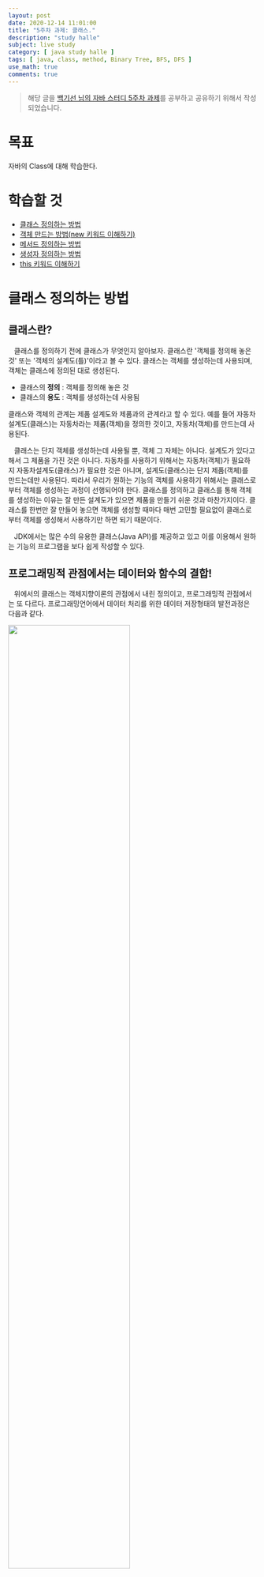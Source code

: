 ```yaml
---
layout: post
date: 2020-12-14 11:01:00
title: "5주차 과제: 클래스."
description: "study halle"
subject: live study
category: [ java study halle ]
tags: [ java, class, method, Binary Tree, BFS, DFS ]
use_math: true
comments: true
---
```


> 해당 글을 [백기선 님의 자바 스터디 5주차 과제](https://github.com/whiteship/live-study/issues/5)를 공부하고 공유하기 위해서 작성되었습니다.

# 목표

자바의 Class에 대해 학습한다.

# 학습할 것

+ [클래스 정의하는 방법](#클래스-정의하는-방법)
+ [객체 만드는 방법(new 키워드 이해하기)](#객체-만드는-방법-new-키워드-이해하기)
+ [메서드 정의하는 방법](#메서드-정의하는-방법)
+ [생성자 정의하는 방법](#생성자-정의하는-방법)
+ [this 키워드 이해하기](#this-키워드-이해하기)

# 클래스 정의하는 방법

## 클래스란?

&nbsp;&nbsp;&nbsp;클래스를 정의하기 전에 클래스가 무엇인지 알아보자. 클래스란 '객체를 정의해 놓은 것' 또는 '객체의 설계도(틀)'이라고 볼 수 있다. 클래스는 객체를 생성하는데 사용되며, 객체는 클래스에 정의된 대로 생성된다.

+ 클래스의 <b>정의</b> : 객체를 정의해 놓은 것
+ 클래스의 <b>용도</b> : 객체를 생성하는데 사용됨

클래스와 객체의 관계는 제품 설계도와 제품과의 관계라고 할 수 있다. 예를 들어 자동차설계도(클래스)는 자동차라는 제품(객체)을 정의한 것이고, 자동차(객체)를 만드는데 사용된다.

&nbsp;&nbsp;&nbsp;클래스는 단지 객체를 생성하는데 사용될 뿐, 객체 그 자체는 아니다. 설계도가 있다고해서 그 제품을 가진 것은 아니다. 자동차를 사용하기 위해서는 자동차(객체)가 필요하지 자동차설계도(클래스)가 필요한 것은 아니며, 설계도(클래스)는 단지 제품(객체)를 만드는데만 사용된다. 따라서 우리가 원하는 기능의 객체를 사용하기 위해서는 클래스로부터 객체를 생성하는 과정이 선행되어야 한다.
클래스를 정의하고 클래스를 통해 객체를 생성하는 이유는 잘 만든 설계도가 있으면 제품을 만들기 쉬운 것과 마찬가지이다. 클래스를 한번만 잘 만들어 놓으면 객체를 생성할 때마다 매번 고민할 필요없이 클래스로부터 객체를 생성해서 사용하기만 하면 되기 때문이다.

&nbsp;&nbsp;&nbsp;JDK에서는 많은 수의 유용한 클래스(Java API)를 제공하고 있고 이를 이용해서 원하는 기능의 프로그램을 보다 쉽게 작성할 수 있다.

## 프로그래밍적 관점에서는 데이터와 함수의 결합!

&nbsp;&nbsp;&nbsp;위에서의 클래스는 객체지향이론의 관점에서 내린 정의이고, 프로그래밍적 관점에서는 또 다르다.
프로그래밍언어에서 데이터 처리를 위한 데이터 저장형태의 발전과정은 다음과 같다.

<img src="/assets/img/study/dataevo.png" width="70%" align="center"><br/>

1. <b>변수</b> : 하나의 데이터를 저장할 수 있는 공간
2. <b>배열</b> : 같은 종류의 여러 데이터를 하나의 집합으로 저장할 수 있는 공간
3. <b>구조체</b> : 서로 관련된 여러 데이터를 <b>종류에 관계없이</b> 하나의 집합으로 저장할 수 있는 공간
4. <b>클래스</b> : 데이터와 함수의 결합(구조체 + 함수)

하나의 데이터를 저장하기 위해 <b>변수</b>, 같은 종류의 데이터를 보다 효율적으로 다루기 위해서 <b>배열</b>이라는 개념이 도입되었고, <b>구조체(structure)</b>가 등장하여 자료형의 종류에 상관없이 서로 관계가 깊은 변수들을 하나로 묶어서 다룰 수 있도록 했다.

&nbsp;&nbsp;&nbsp;서로 관련된 변수들을 정의하고 이들에 대한 작업을 수행하는 함수들을 함께 정의한 것이 클래스이다. C언어에서는 문자열을 문자의 배열로 다루지만, Java에서는 String이라는 클래스로 문자열을 다룬다. 문자열을 클래스로 정의한 이유는 문자열과 문자열을 다루는데 필요한 함수들을 함께 묶기 위해서이다.

```java
    public final class String implements java.io.Serializable, Comparable {
        private char[] value;   // 문자열을 저장하기 위한 공간

        public String replace(char oldChar, char newChar) {
            ...
            char[] val = value; // 같은 클래스 내의 변수를 사용해서 작업을 한다.
            ...
            ...
        }
    }
```

위 코드는 String클래스의 실제 소스의 일부이다. 클래스 내부에 `value`라는 문자형 배열이 선언되어 있고, 문자열을 다루는 데 필요한 함수들을 함께 정의해 놓았다. 문자열의 일부를 뽑아내는 함수나 문자열의 길이를 알아내는 함수들은 항상 문자열을 작업대상으로 필요로 하기 때문에 문자열과 깊은 관계에 있으므로 함께 정의되어 있다.

## 사용자정의 타입(user-defined type)

&nbsp;&nbsp;&nbsp;프로그래밍언어에서 제공하는 자료형(primitive type)외에 프로그래머가 서로 관련된 변수들을 묶어서 하나의 타입으로 새로 추가하는 것을 사용자정의 타입(user-defined type)이라고 한다.

&nbsp;&nbsp;&nbsp;자바와 같은 객체지향언어에서는 클래스가 곧 사용자 정의 타입이다. 기본형의 개수는 8개로 정해져 있지만 참조형의 개수는 정해져 있지 않은 이유가 바로 프로그래머가 새로운 타입을 추가할 수 있기 때문이다.

&nbsp;&nbsp;&nbsp;시간을 표현하기 위해서 다음과 같이 3개의 변수를 선언해보자.

```java
    int hour;     // 시
    int minute;   // 분
    float second; // 초
```

만일 3개의 시간을 다뤄야한다면 변수의 개수가 3개로 늘어나는데, 다뤄야하는 시간의 개수가 늘어 날때마다 시, 분, 초를 위한 변수를 추가해줘야된다. 이 경우 다뤄야하는 데이터의 개수가 많으면 곤란하다.

```java
    int hour1, hour2, hour3, ...;
    int minute1, minute2, minute3, ...;
    float second1, second2, second3, ...;
```

이런 경우 배열을 활용해 볼 수 있다.

```java
    int[] hour = new int[n]; // n은 데이터의 개수
    int[] minute = new int[n];
    float[] second = new float[n];
```

배열로 처리하면 다뤄야하는 시간 데이터의 개수가 늘어나더라도 배열의 크기만 변경해주면 되므로, 변수를 매번 새로 선언해줘야하는 불편함과 복잡함이 사라진다. 그러나 하나의 시간을 구성하는 시, 분, 초가 서로 분리되어 있기 때문에 프로그램 수행과정에서 뒤섞여서 올바르지 않은 데이터가 될 가능성이 있다. 이런 경우에 시, 분, 초를 하나로 묶는 사용자정의 타입, 즉 클래스를 정의하여 사용해야한다.

```java
    class Time {
        int hour;
        int minute;
        float second;
    }
```

이제 시, 분, 초가 하나의 단위로 묶여서 다루어지기 때문에 다른 시간 데이터와 섞이는 일은 없겠지만, 시간 데이터에는 다음과 같은 추가 제약조건이 있다.

+ 시, 분, 초는 모두 0보다 크거나 같아야 한다.
+ 시의 범위는 0 ~ 23, 분과 초의 범위는 0 ~ 59이다.

이러한 조건들이 모두 코드에 반영될 때, 보다 정확한 데이터를 유지할 수 있다.

&nbsp;&nbsp;&nbsp;객체지향언어에서는 제어자와 메서드를 이용해서 이러한 조건들을 코드에 쉽게 반영할 수 있다.

```java
    public class Time {
        private int hour;
        private int minute;
        private float second;

        public int getHour() { return hour; }
        public int getMinute() { return minute; }
        public float seconde() { return second; }

        public void setHour(int h) {
            if(h < 0 || h > 23) return;
            hour = h;
        }

        public void setMinute(int m) {
            if(m < 0 || m > 59) return;
            minute = m;
        }

        public void setSecond(float s) {
            if(s < 0.0f || s > 59.99f) return;
            second = s;
        }
    }
```

## 그래서 클래스를 만드는 방법이 뭔데?

&nbsp;&nbsp;&nbsp;다시 객체지향이론의 관점으로 돌아와서 클래스란 객체를 정의한 것이므로 클래스에는 객체의 모든 속성과 기능이 정의되어 있다. 클래스로부터 객체를 생성하면, 클래스에 정의된 속성과 기능을 가진 객체가 만들어지는 것이다.

&nbsp;&nbsp;&nbsp;속성과 기능은 같은 뜻을 가진 여러가지 단어가 있는데, 그 중에서 속성은 <b>멤버변수</b>, 기능은 <b>메서드</b>라는 용어로 자주 사용된다.  

&nbsp;&nbsp;&nbsp;예를 들어 Tv클래스를 만든다고 할 때, TV의 속성은 전원상태, 크기, 길이, 높이, 색상, 볼륨, 채널 같은 것들이 있고, 기능으로는 켜기, 끄기, 볼륨 조절, 채널 변경 등이 있다. 이러한 내용을 토대로 코드를 작성하면 다음과 같다.

```java
    class Tv {
        String color;   // 색상
        boolean power;  // 전원상태
        int channel;    // 채널

        void power() {
            power = !power;
        }

        void channelUp() {
            channel++;
        }

        void channelDown() {
            channel--;
        }
    }
```

`color`, `power`, `channel`이라는 멤버변수가 선언되었고, `power()`, `channelUp`, `channelDown()`이라는 메서드가 선언되었다.

&nbsp;&nbsp;&nbsp;클래스는 위와 같은 방식으로 만들 수 있으며, 멤버변수와 메서드 외에 생성자라는 요소가 있다.

## public, private, static 같은 것들은 무엇인가?

&nbsp;&nbsp;&nbsp;다른 사람들이 만든 코드를 읽다보면 메서드나 클래스 앞에 붙은 `public`, `static`과 같은 것들을 볼 수 있다. 이러한 것들을 <b>제어자(modifier)</b>라고 한다.

&nbsp;&nbsp;&nbsp;제어자는 클래스, 변수 또는 메서드의 선언부에 함께 사용되어 부가적인 의미를 부여한다. 제어자의 종류는 크게 접근 제어자와 그 외의 제어자로 나눌 수 있다.

+ <b>접근 제어자</b> : public, protected, default, private
+ <b>그 외</b> : static, final, abstract, native, transient, synchronized, volatile, strictfp

제어자는 하나의 대상에 대해서 여러 제어자를 조합하여 사용하는 것이 가능하지만, 접근 제어자는 한 번에 네 가지 중 하나만 선택해서 사용할 수 있다. 즉, 하나의 대상에 `public`과 `private`을 동시에 사용할 수 없다.

### static - 클래스의, 공통적인

&nbsp;&nbsp;&nbsp;static은 '클래스의' 또는 '공통적인'이라는 의미를 가진다. 인스턴스변수는 하나의 클래스로부터 생성되었더라도 각기 다른 값을 유지하지만, 클래스변수(static멤버변수)는 인스턴스에 관계없이 같은 값을 갖는다. 그 이유는 하나의 변수를 모든 인스턴스가 공유하기 때문이다.

&nbsp;&nbsp;&nbsp;static이 붙은 멤버변수와 메서드, 그리고 초기화 블럭은 인스턴스가 아닌 클래스에 관계된 것이기 때문에 인스턴스를 생성하지 않고도 사용할 수 있다.  

&nbsp;&nbsp;&nbsp;인스턴스 메서드와 static메서드의 근본적인 차이는 메서드 내에 인스턴스 멤버를 사용하는가의 여부에 있다.

<table align="center">
  <tr style="text-align:center; background-color:#3a3c42; color:white">
    <td> 제어자 </td>
    <td> 대 상 </td>
    <td> 의 미 </td>
  </tr>
  <tr>
    <td rowspan="2" style="text-align:center;"> static </td>
    <td style="text-align:center;"> 멤버변수 </td>
    <td> - <b>모든 인스턴스에 공통적으로 사용</b>되는 클래스변수가 된다.<br/> - 클래스변수는 인스턴스를 생성하지 않고도 사용 가능하다.<br/> - 클래스가 메모리에 로드될 때 생성된다. </td>
  </tr>
  <tr>
    <td style="text-align:center;"> 메서드 </td>
    <td> - 인스턴스를 생성하지 않고도 호출이 가능한 static 메서드가 된다.<br/> - static메서드 내에서는 인스턴스멤버들을 직접 사용할 수 없다. </td>
  </tr>
</table>

<br/>
인스턴스 멤버를 사용하지 않는 메서드는 static을 붙여서 static메서드로 선언하면 인스턴스를 생성하지 않고도 호출이 가능해 편리하고 속도도 빠르니 고려해보자.

```java
    class StaticTest {
        static int width = 200;           // static 변수
        static int height = 120;          // static 변수

        static {                          // 클래스 초기화 블럭
            // static변수의 복잡한 초기화 수행
        }

        static int max(int a, int b) {    // static 메서드
            return a > b ? a : b;
        }
    }
```

static 초기화 블럭은 클래스가 메모리에 로드될 때 단 한번만 수행되며, 주로 static변수를 초기화하는데 사용된다.

### final - 마지막의, 변경될 수 없는

&nbsp;&nbsp;&nbsp;final은 '마지막의' 또는 '변경될 수 없는'의 의미를 가지고 있으며 거의 모든 대상에 사용될 수 있다.

&nbsp;&nbsp;&nbsp;변수에 사용되면 값을 변경할 수 없는 상수가 되며, 메서드에 사용되면 오버라이딩을 할 수 없게 되고 클래스에 사용되면 자신을 확장하는 자손클래스를 정의하지 못하게 된다.

<table align="center">
  <tr style="text-align:center; background-color:#3a3c42; color:white">
    <td> 제어자 </td>
    <td> 대 상 </td>
    <td> 의 미 </td>
  </tr>
  <tr>
    <td rowspan="4" style="text-align:center;"> final </td>
    <td style="text-align:center;"> 클래스 </td>
    <td> 변경될 수 없는 클래스, 확장될 수 없는 클래스가 된다.<br/> 따라서 final로 지정된 클래스는 다른 클래스의 조상이 될 수 없다. </td>
  </tr>
  <tr>
    <td style="text-align:center;"> 메서드 </td>
    <td> 변경될 수 없는 메서드, final로 지정된 메서드는 오버라이딩을 통해 재정의 될 수 없다. </td>
  </tr>
  <tr>
    <td style="text-align:center;"> 멤버변수 </td>
    <td rowspan="2"> 변수 앞에 final이 붙으면, 값을 변경할 수 없는 상수가 된다. </td>
  </tr>
  <tr>
    <td style="text-align:center;"> 지역변수 </td>
  </tr>
</table>

```java
    final class FinalTest {             // 조상이 될 수 없는 클래스
        final int MAX_SIZE = 10;        // 값을 변경할 수 없는 멤버변수(상수)

        final void getMaxSize() {       // 오버라이딩할 수 없는 메서드(변경불가)
            final int LV = MAX_SIZE;    // 값을 변경할 수 없는 지역변수(상수)
            return MAX_SIZE;
        }
    }
```

### 생성자를 이용한 final멤버변수의 초기화

&nbsp;&nbsp;&nbsp;final이 붙은 변수는 상수이므로 일반적으로 선언과 동시에 초기화를 동시에 하지만, 인스턴스변수의 경우 생성자에서 초기화 되도록 할 수 있다.

&nbsp;&nbsp;&nbsp;클래스 내에 매개변수를 갖는 생성자를 선언하여, 인스턴스를 생성할 때 final이 붙은 멤버변수를 초기화하는데 필요한 값을 생성자의 매개변수로부터 제공받는 것이다. 이 기능을 활용하면 각 인스턴스마다 final이 붙은 멤버변수가 다른 값을 갖도록 하는 것이 가능하다.

```java
    class Card {
        final int NUMBER;                // 상수지만 선언과 함께 초기화 하지 않고
        final String KIND;               // 생성자에서 단 한번만 초기화할 수 있다.
        static int width = 100;
        static int height = 250;

        // 매개 변수로 넘겨받은 값으로 KIND와 NUMBER를 초기화한다.
        Card(String kind, int num) {
            KIND = kind;
            NUMBER = num;
        }

        Card() {
            this("HEART", 1);
        }

        public String toString() {
            return KIND + " " + NUMBER;
        }
    }

    class FinalCardTest {
        public static void main(String[] args) {
            Card c = new Card("HEART", 10);
    //      c.NUMBER = 5; Error. cannot assign a value to final variable NUMBER
            System.out.println(c.KIND);
            System.out.println(c.NUMBER);
            System.out.println(c);  // System.out.println(c.toString());
        }
    }
```

### abstract - 추상의, 미완성의

&nbsp;&nbsp;&nbsp;'미완성'의 의미를 가지고 있는 abstract은 메서드의 선언부만 작성하고 실제 수행내용은 구현하지 않은 추상 메서드를 선언하는데 사용된다. 그리고 클래스에 사용되어 클래스 내에 추상메서드가 존재한다는 것을 쉽게 알 수 있게 한다.

<table align="center">
  <tr style="text-align:center; background-color:#3a3c42; color:white">
    <td> 제어자 </td>
    <td> 대 상 </td>
    <td> 의 미 </td>
  </tr>
  <tr>
    <td rowspan="2" style="text-align:center;"> abstract </td>
    <td style="text-align:center;"> 클래스 </td>
    <td> 클래스 내에 추상 메서드가 선언되어 있음을 의미한다. </td>
  </tr>
  <tr>
    <td style="text-align:center;"> 메서드 </td>
    <td> 선언부만 작성하고 구현부는 작성하지 않은 추상 메서드임을 알린다. </td>
  </tr>
</table>

<br/>
추상 클래스는 아직 완성되지 않은 메서드는 존재하는 '미완성 설계도'이므로 인스턴스를 생성할 수 없다.

```java
    abstract class AbstractTest {             // 추상 클래스(추상 메서드를 포함한 클래스)
        abstract void move();                 // 추상 메서드(구현부가 없는 메서드)
    }
```

## 접근 제어자

&nbsp;&nbsp;&nbsp;접근 제어자는 멤버 또는 클래스에 사용되어, 해당하는 멤버 또는 클래스를 외부에서 접근하지 못하도록 <b>제한</b>하는 역할을 한다. 접근 제어자가 default임을 알리기 위해 실제로 default를 붙이지는 않는다. 클래스나 멤버변수, 메서드, 생성자에 접근 제어자가 지정되어 있지 않다면, 접근 제어자가 default임을 뜻한다.

+ <b>접근 제어자가 사용될 수 있는 곳 - 클래스, 멤버변수, 메서드, 생성자</b>
  + <b>private</b> : 같은 <b>클래스</b> 내에서만 접근이 가능하다.
  + <b>default</b> : 같은 <b>패키지</b> 내에서만 접근이 가능하다.
  + <b>protected</b> : 같은 패키지 내에서, 그리고 <b>다른 패키지의 자손 클래스</b>에서 접근이 가능하다.
  + <b>public</b> : 접근 제한이 없다.

public은 접근 제한이 전혀 없고, private은 같은 클래스 내에서만 사용하도록 제한하는 가장 높은 제한이다. 그리고 default는 같은 패키지 내의 클래스에서만 접근이 가능하도록 하는 것이다.

&nbsp;&nbsp;&nbsp;protected는 패키지에 관계없이 상속관계에 있는 자손클래스에서 접근할 수 있도록 하는 것이 제한목적이지만, 같은 패키지 내에서도 접근이 가능하다.

<table align="center">
  <tr style="text-align:center; background-color:#3a3c42; color:white">
    <td> 대 상 </td>
    <td> 사용가능한 접근 제어자 </td>
  </tr>
  <tr>
    <td style="text-align:center;"> 클래스 </td>
    <td> public, (default) </td>
  </tr>
  <tr>
    <td style="text-align:center;"> 메서드 </td>
    <td rowspan="2"> public, protected, (default), private </td>
  </tr>
  <tr>
    <td style="text-align:center;"> 멤버변수 </td>
  </tr>
  <tr>
    <td style="text-align:center;"> 지역변수 </td>
    <td> 없 음 </td>
  </tr>
</table>

## 제어자(modifier)의 조합

<table align="center">
  <tr style="text-align:center; background-color:#3a3c42; color:white">
    <td> 대 상 </td>
    <td> 사용가능한 제어자 </td>
  </tr>
  <tr>
    <td style="text-align:center;"> 클래스 </td>
    <td> public, (default), final, abstract </td>
  </tr>
  <tr>
    <td style="text-align:center;"> 메서드 </td>
    <td> 모든 접근 제어자, final, abstract, static </td>
  </tr>
  <tr>
    <td style="text-align:center;"> 멤버변수 </td>
    <td> 모든 접근 제어자, final, static </td>
  </tr>
  <tr>
    <td style="text-align:center;"> 지역변수 </td>
    <td> final </td>
  </tr>
</table>

<br/>
제어자를 조합할 때 주의해야할 사항은 다음과 같다.

1. <b>메서드에 static과 abstract를 함께 사용할 수 없다.</b>  
static메서드는 몸통이 있는 메서드에만 사용할 수 있기 때문이다.
2. <b>클래스에 abstract와 final을 동시에 사용할 수 없다.</b>  
클래스에 사용되는 final은 클래스를 확장할 수 없다는 의미이고 abstract는 상속을 통해서 완성되어야 한다는 의미이므로 서로 모순되기 때문이다.
3. <b>abstract메서드의 접근 제어자가 private일 수 없다.</b>  
abstract메서드는 자손클래스에서 구현해주어야 하는데 접근 제어자가 private이면, 자손클래스에서 접근할 수 없기 때문이다.
4. <b>메서드에 private과 final을 같이 사용할 필요는 없다.</b>  
접근 제어자가 private인 메서드는 오버라이딩될 수 없기 떄문이다. 둘 중 하나만 사용해도 의미가 충분하다.

# 객체 만드는 방법 (new 키워드 이해하기)

## 객체? 인스턴스?

&nbsp;&nbsp;&nbsp;클래스에서 객체에 대해서 계속 언급했는데 그렇다면 객체는 뭘까? 객체의 사전적 정의는 '실제로 존재하는 것'이다. 우리가 주변에서 볼 수 있는 책상, 자동차, 의자 같은 사물들이 곧 객체인 것이다. 객체지향이론에서는 사물과 같은 유형적인 것 뿐만 아니라, 개념이나 논리와 같은 무형적인 것들도 객체로 간주한다.

&nbsp;&nbsp;&nbsp;프로그래밍에서의 객체는 <b>클래스에 정의된 내용대로 메모리에 생성된 것</b>을 뜻한다.

+ 객체의 <b>정의</b> : 실제로 존재하는 것. 사물 또는 개념
+ 객체의 <b>용도</b> : 객체가 가지고 있는 <b>기능과 속성</b>에 따라 다름

&nbsp;&nbsp;&nbsp;클래스로부터 객체를 만드는 과정을 클래스의 인스턴스화(instantiate)라고 하며, 어떤 클래스로부터 만들어진 객체를 그 클래스의 인스턴스(instance)라고 한다.  
결국 인스턴스는 객체와 같은 의미이지만, 객체는 모든 인스턴스를 대표하는 포괄적인 의미를 가지고 있으며, 인스턴스는 어떤 클래스로부터 만들어진 것인지를 강조하는 보다 구체적인 의미를 가지고 있다.

&nbsp;&nbsp;&nbsp;인스턴스와 객체는 같은 의미이므로 두 용어의 사용을 엄격히 구분할 필요는 없지만, 문맥에 따라 구별하여 사용하는 것이 좋다.

&nbsp;&nbsp;&nbsp;객체는 속성과 기능, 두 종류의 구성요소로 이루어져 있으며, 일반적으로 객체는 다수의 속성과 다수의 기능을 갖는다. 즉, 속성과 기능의 집합이라고 할 수 있다.  
객체가 가지고 있는 속성과 기능을 그 객체의 멤버(구성원, member)라 한다.

## 인스턴스의 생성과 사용

&nbsp;&nbsp;&nbsp;인스턴스(객체)를 생성하고 사용하는 것에 대해 예제를 통해 알아보자. 일반적으로 클래스로부터 인스턴스를 생성하는 방법은 다음과 같다.

```
    클래스명 변수명;           // 클래스의 객체를 참조하기 위한 참조변수 선언
    변수명 = new 클래스명();   // 클래스의 객체를 생성 후, 객체의 주소를 참조변수에 저장
```

new 키워드를 사용하여 객체의 주소를 참조변수에 저장하는데 JVM의 heap 영역에 객체가 생성되고 stack 영역에서는 객체의 주소값만 가지고 있게 된다.

이제 예제를 살펴보자.

```java
    class Target {
        String str;
        int num;

        void up() { ++num; }
        void down() { --num; }
    }

    class App {
        public static void main(String[] args) {
            Target tg = new Target();
            tg.num = 7;
            tg.up();
            System.out.println(tg.num);
        }
    }
```

<img src="/assets/img/study/instanceEx.png" width="70%" align="center"><br/>

`Target`클래스로부터 인스턴스를 생성하고 속성과 메서드를 사용한 예제이다. 각 부분별로 살펴보자.

```java
    Target tg = new Target();
```

&nbsp;&nbsp;&nbsp;Target클래스 타입의 참조변수 tg를 선언했다. 연산자 new에 의해 Target클래스의 인스턴스가 메모리의 빈 공간에 생성되는데, new를 사용하기 전 tg만 선언되었을 때는 인스턴스가 생성되지 않았기 때문에 아무것도 할 수 없다.  
멤버변수는 각 자료형에 해당하는 기본값으로 초기화 된다.

<img>

이후 대입 연산자에 의해서 생성된 객체의 주소값이 참조변수 tg에 저장된다. 이제부터 tg를 통해 Target인스턴스에 접근할 수 있다. 인스턴스를 다루기 위해서는 참조변수가 반드시 필요하다.

<img>

```java
    tg.num = 7;
```

&nbsp;&nbsp;&nbsp;참조변수 tg에 저장된 주소에 있는 인스턴스의 멤버변수 num에 7을 저장한다. 인스턴스의 멤버변수(속성)을 사용하려면 '참조변수.멤버변수'와 같이 하면 된다.

<img>

```java
    tg.up();
```

참조변수 tg가 참조하고 있는 Target인스턴스의 up메서드를 호출한다. up메서드는 멤버변수 num에 저장되어 있는 값을 1 증가시킨다.

<img>

&nbsp;&nbsp;&nbsp;이처럼 인스턴스는 참조변수를 통해서만 다룰 수 있으며, 참조변수의 타입은 인스턴스의 타입과 일치해야한다. 인스턴스를 여러 개 생성했을 경우, 같은 클래스로부터 생성되었을지라도 각 인스턴스의 속성(멤버변수)은 서로 다른 값을 유지할 수 있으며, 메서드의 내용은 모든 인스턴스에 대해 동일하다.

# 메서드 정의하는 방법

## 메서드란?

&nbsp;&nbsp;&nbsp;메서드(method)는 특정 작업을 수행하는 일련의 문장들을 하나로 묶은 것이다. 수학의 함수와 유사하며 어떤 값을 입력하면 이 값으로 작업을 수행해서 결과를 반환한다. 물론 수학의 함수와 달리 입력값 또는 출력값이 없을 수도 있고, 심지어 둘 다 없을 수도 있다.

메서드가 작업을 처리하는 과정은 몰라도 된다. 그저 작업을 수행하는데 필요한 값만 넣고 원하는 결과를 얻으면 된다. 그래서 메서드를 내부가 보이지 않는 '블랙박스(black box)'라고도 한다.

### 그러면 왜 메서드를 사용하는가?

&nbsp;&nbsp;&nbsp;메서드를 통해서 얻는 이점은 여러가지 있다. 그 중에서 대표적인 이점이 세 가지 정도가 있는데 이 장점들을 염두하고 공부를 해보자.

1. 높은 재사용성(reusability)  
Java API에서 제공하는 메서드들을 사용하면서 경험했듯이 한번 만들어 놓은 메서드는 몇 번이고 호출이 가능하고, 다른 프로그램에서도 사용이 가능하다.

2. 중복된 코드 제거  
프로그램을 작성하다보면, 같은 내용의 문장들이 여러 곳에서 반복해 나타날 때가 있다. 반복되는 문장들을 묶어서 하나의 메서드로 작성해 두면, 메서드를 호출하는 한 문장으로 대체할 수 있다. 그러면 전체 소스코드의 길이도 짧아지고 수정해야할 부분도 줄어들어 오류가 발생할 가능성도 줄어든다.

3. 프로그램의 구조화
처음 프로그램을 작성할 때 main메서드 안에 모든 문장을 넣는 식으로 배우게 된다. 적당히 100줄 정도의 작은 프로그램을 작성할 때는 괜찮지만, 규모가 큰 프로그램을 작성할 떄는 좋지 않다. 큰 규모의 프로그램에서는 문장들을 작업단위로 나눠서 여러 개의 메서드에 담아 프로그램의 구조를 단순화 시키는 것이 중요하다.  
main메서드에서는 프로그램 전체의 흐름이 한 눈에 들어올 정도로 단순하게 구조화하고 세세한 부분은 메서드로 만드는 것이다.  

## 메서드의 선언과 구현

&nbsp;&nbsp;&nbsp;메서드는 크게 <b>선언부(header, 머리)</b>와 <b>구현부(body, 몸통)</b>으로 나눌 수 있다. 메서드를 정의한다는 것은 선언부와 구현부를 작성하는 것을 뜻하며 다음과 같은 형식으로 정의한다.

<img>

### 메서드 선언부(method declaration, method header)

&nbsp;&nbsp;&nbsp;메서드 선언부는 <b>메서드의 이름</b>과 <b>매개변수 선언</b> 그리고 <b>반환타입</b>으로 구성되어 있으며, 메서드가 작업을 수행하기 위해 어떤 값들을 필요로 하고 작업 결과로 어떤 타입의 값을 반환하는지에 대한 정보를 제공한다.

<img>

메서드의 선언부는 이 후에 변경사항이 발생하지 않도록 신중하게 작성해야 한다. 메서드의 선언부를 변경하게 되면, 그 메서드가 호출되는 모든 곳도 같이 변경해야 하기 때문이다.

+ 매개변수 선언(parameter declaration)  
&nbsp;&nbsp;&nbsp;매개변수는 메서드가 작업을 수행하는데 필요한 값들(입력)을 제공받기 위한 것이며, 필요한 값의 개수만큼 변수를 선언하며 각 변수 간의 구분은 쉼표 ','를 사용한다. 일반적인 변수선언과 달리 두 변수의 타입이 같아도 변수의 타입을 생략할 수 없다.  
선언할 수 있는 매개변수의 개수는 거의 제한이 없지만, 입력해야할 값의 개수가 많은 경우에는 배열이나 참조변수를 사용하면 된다. 값을 입력받을 필요가 없다면 괄호() 안을 비워두면 된다.  
&nbsp;&nbsp;&nbsp;참고로 매개변수도 메서드 내에 선언된 것으로 간주되므로 <b>지역변수(local variable)</b>이다.

+ 메서드의 이름(method name)  
&nbsp;&nbsp;&nbsp;메서드의 이름도 변수의 명명규칙대로 작성하면 된다. 메서드는 특정 작업을 수행하므로 메서드의 이름은 동사인 경우가 많으며, 기능을 쉽게 알 수 있도록 짓는게 좋다.

+ 반환타입(return type)  
&nbsp;&nbsp;&nbsp;메서드의 작업수행 결과(출력)인 <b>반환값(return value)</b>의 타입을 적는다. 반환값이 없는 경우 반환타입으로 'void'를 적어야한다.

### 메서드의 구현부

&nbsp;&nbsp;&nbsp;메서드의 선언부 다음에 오는 괄호 { }를 '메서드의 구현부'라고 하는데, 여기에 메서드를 호출했을 때 수행될 문장들을 넣는다.

+ return문  
&nbsp;&nbsp;&nbsp;메서드의 반환타입이 'void'가 아닌 경우, 구현부 안에 `return 반환값;`이 반드시 포함되어 있어야 한다. 이 문장은 작업을 수행한 결과인 반환값을 호출한 메서드로 전달하는데, 값의 타입은 <b>반환타입과 일치하거나 자동 형변환이 가능한 것</b>이어야 한다.  
&nbsp;&nbsp;&nbsp;여러개의 변수를 선언할 수 있는 매개변수와 달리 return문은 단 하나의 값만 반환할 수 있는데, 메서드로의 입력(매개변수)은 여러 개일 수 있어도 출력(반환값)은 최대 하나만 허용하는 것이다.

<img>

+ 지역변수
&nbsp;&nbsp;&nbsp;메서드 내에 선언된 변수들은 그 메서드 내에서만 사용할 수 있으므로 서로 다른 메서드라면 같은 이름의 변수를 선언해도 된다. 이처럼 메서드 내에 선언된 변수를 '지역변수(local variable)'라고 한다.  
아래 코드에 정의된 add와 multiply에 각기 선언된 변수 x, y, result는 이름만 같은 서로 다른 변수이다.

```java
    int add(int x, int y) {
        int result = x + y;
        return result;
    }

    int multiply(int x, int y) {
        int result = x * y;
        return result;
    }
```

## 메서드의 호출

&nbsp;&nbsp;&nbsp;메서드를 정의하는 방법에 대해 알아봤다. 하지만 메서드를 정의했어도 호출되지 않으면 아무 일도 일어나지 않는다. 메서드를 호출해야 구현부의 문장들이 수행되기 때문이다.

```
    메서드이름(값1, 값2, ...); // 메서드 호출 방법
```

메서드의 호출 방법은 위와 같고 main메서드는 프로그램 실행 시 OS에 의해 자동적으로 호출된다.

### 인자(argument)와 매개변수(parameter)

&nbsp;&nbsp;&nbsp;메서드를 호출할 때 괄호 안에 지정해준 값들을 '인자(argument)' 또는 '인수'라고 하는데, 인자의 개수와 순서는 호출된 메서드에 선언된 매개변수와 일치해야 한다. 또한 인자는 메서드가 호출되면서 매개변수에 대입되므로, 인자의 타입은 매개변수의 타입과 일치하거나 자동 형변환이 가능한 것이어야 한다.

<img>

만일 메서드에 선언된 매개변수의 개수보다 많은 값을 괄호에 넣거나 타입이 다른 값을 넣으면 컴파일러가 에러를 발생시킨다.

```java
    int result = add(1, 2, 3); // Error. 개수가 다름
    int result = add(1.0, 2.0); // Error. 타입이 다름
```

반환타입이 void가 아닌 경우, 메서드가 작업을 수행하고 반환한 값을 대입연산자로 변수에 저장하는 것이 보통이지만, 저장하지 않아도 문제가 되지 않는다.

```java
    int result = add(3, 5); // int add(int x, int y)의 호출결과를 result에 저장
    add(3, 5);              // Ok. 반환한 결과를 사용하지 않아도 된다.
```

# 생성자 정의하는 방법

## 생성자란?

&nbsp;&nbsp;&nbsp;생성자는 인스턴스가 생성될 때 호출되는 <b>인스턴스 초기화 메서드</b>이다. 인스턴스 변수의 초기화 작업에 주로 사용되며, 인스턴스 생성 시에 실행되어야 할 작업을 위해서도 사용된다.

&nbsp;&nbsp;&nbsp;생성자는 메서드처럼 클래스 내에 선언되며, 구조도 메서드와 유사하지만 리턴값이 없다. 하지만 리턴값이 없음을 뜻하는 void를 사용하지는 않는다. 생성자도 메서드이기 떄문에 void를 붙여야 하지만, 모든 생성자가 리턴값이 없기 때문에 생략할 수 있는 것이다.

## 생성자의 조건과 정의

&nbsp;&nbsp;&nbsp;생성자의 조건은 다음과 같다.

+ 생성자의 이름은 클래스의 이름과 같아야 한다.
+ 생성자는 리턴 값이 없다.

생성자도 오버로딩이 가능하므로 하나의 클래스에 여러 개의 생성자가 존재할 수 있다.

```
    클래스이름 (타입 변수명, 타입 변수명, ... ) {
        // 인스턴스 생성 시 수행될 코드,
        // 주로 인스턴스 변수의 초기화 코드를 적는다.
    }
```

한 가지 주의해야 할 점은 <b>연산자 new가 인스턴스를 생성하는 것이지 생성자가 인스턴스를 생성하는 것이 아니다.</b> 생성자는 단순히 인스턴스 변수들의 초기화에 사용되는 조금 특별한 메서드일 뿐이다.

```java
    Target tg = new Target();
```

위 코드가 수행되는 과정을 단계별로 나누어보면 다음과 같다.

1. 연산자 new에 의해서 메모리(heap)에 Target클래스의 인스턴스가 생성된다.
2. 생성자 Target()이 호출되어 수행된다.
3. 연산자 new의 결과로, 생성된 Target인스턴스의 주소가 반환되어 참조변수 tg에 저장된다.

인스턴스를 생성하기 위해서 사용해왔던 '클래스이름()'이 바로 생성자이다! 인스턴스를 생성할 때는 반드시 클래스 내에 정의된 생성자 중의 하나를 선택하여 지정해주어야 한다.

## 기본 생성자(default constructor)

&nbsp;&nbsp;&nbsp;모든 클래스에는 반드시 하나 이상의 생성자가 정의되어 있어야 한다. 그러나 지금까지 클래스에 생성자를 정의하지 않고도 인스턴스를 생성할 수 있었던 이유는 컴파일러가 제공하는 '기본 생성자(default constructor)' 덕분이다.

&nbsp;&nbsp;&nbsp;컴파일을 할 때, 소스파일(*.java)의 클래스에 생성자가 하나도 정의되어 있지 않은 경우 컴파일러는 자동적으로 아래와 같은 기본 생성자를 추가하여 컴파일 한다.

```java
    // 클래스이름() { }
    Target() { }
```

컴파일러가 자동적으로 추가해주는 기본 생성자는 매개변수도 없고 아무런 내용도 없는 간단한 것이다. 참고로 클래스의 '접근 제어자(Access Modifier)'가 public인 경우에는 기본 생성자로 'public 클래스이름() { }'이 추가된다.

&nbsp;&nbsp;&nbsp;특별히 인스턴스 초기화 작업이 요구되지 않는다면 생성자를 정의하지 않고 컴파일러가 제공하는 기본 생성자를 사용하는 것도 좋다.

```java
    class Date1 {
        int value;
    }

    class Data2 {
        int value;

        Data2(int x) {
            value = x;
        }
    }

    class Main {
        public static void main(String[] args) {
            Data1 d1 = new Data1();
            Data2 d2 = new Data2();
        }
    }
```

위 코드를 실행하면 compile error가 발생한다. Data2에서 Data2()를 찾을 수 없다는 내용의 에러메시지가 출력되는데, 당연하게도 이는 Data2에 생성자 Data2()가 정의되어 있지 않기 때문이다.

&nbsp;&nbsp;&nbsp;Data1의 인스턴스를 생성하는 코드는 에러가 없는데, 왜 Data2의 인스턴스를 생성하는 코드에서 에러가 발생할까?  
&nbsp;&nbsp;&nbsp;이유는 Data1에는 정의되어 있는 생성자가 하나도 없으므로 컴파일러가 기본 생성자를 추가해주었지만, Data2에서는 이미 Data2(int x)가 정의되어 있으므로 기본 생성자가 추가되지 않는다.

&nbsp;&nbsp;&nbsp;컴파일러가 자동적으로 기본 생성자를 추가해주는 경우는 <b>클래스 내에 생성자가 하나도 없을 때</b>뿐이다.

## 매개변수가 있는 생성자

&nbsp;&nbsp;&nbsp;생성자도 메서드처럼 매개변수를 선언하여 호출 시 값을 넘겨받아 인스턴스의 초기화 작업에 사용할 수 있다.

```java
    class User {
        String name;
        String language;

        User() { }
        User(String n, String l) {
            name = c;
            language = l;
        }
    }
```

User인스턴스를 생성할 때, User()를 사용한다면 인스턴스를 생성한 후에 인스턴스변수들을 따로 초기화해주어야 하지만, 매개변수가 있는 생성자 User(String n, String l)을 사용한다면 인스턴스를 생성하는 동시에 원하는 값으로 초기화를 할 수 있게 된다.

# this 키워드 이해하기

&nbsp;&nbsp;&nbsp;같은 클래스의 멤버들 간에 서로 호출할 수 있는 것처럼 생성자 간에도 서로 호출이 가능하다. 단, 다음 두 조건을 만족시켜야 한다.

+ 생성자의 이름으로 클래스이름 대신 <b>this</b>를 사용한다.
+ 한 생성자에서 다른 생성자를 호출할 때는 반드시 첫 줄에서만 호출이 가능하다.

아래 코드는 두 조건을 모두 만족하지 못했기 때문에 에러가 발생한다.

```java
    User(String name) {
        language = "java";
        User(name, "java");   // 에러1. 두 번째 줄에서 생성자 호출
    }                         // 에러2. this(name, "java");로 해야함
```

생성자 내에서 다른 생성자를 호출할 때는 클래스이름인 'User' 대신 'this'를 사용하지 않았고, 생성자 호출이 첫 번째 줄이 아닌 두 번째 줄이다.

&nbsp;&nbsp;&nbsp;생성자에서 다른 생성자를 첫 줄에서만 호출이 가능하도록 한 이유는 생성자 내에서 초기화 작업도중에 다른 생성자를 호출하게 되면, 호출된 다른 생성자 내에서도 멤버변수들의 값을 초기화를 할 것이므로 다른 생성자를 호출하기 이전의 초기화 작업이 무의미해질 수 있기 때문이다.

## 그래서 this가 무엇입니까?

&nbsp;&nbsp;&nbsp;'this'는 참조변수로 인스턴스 자신을 가리킨다. 참조변수를 통해 인스턴스의 멤버에 접근할 수 있는 것처럼, 'this'로 인스턴스변수에 접근할 수 있는 것이다.  
하지만, 'this'를 사용할 수 있는 것은 인스턴스멤버뿐이다. static메서드에서는 인스턴스멤버들을 사용할 수 없는 것처럼, 'this' 역시 사용할 수 없다.

&nbsp;&nbsp;&nbsp;생성자를 포함한 모든 인스턴스메서드에는 자신이 관련된 인스턴스를 가리키는 참조변수 'this'가 지역변수로 숨겨진 채로 존재한다.

## 정리!

+ <b>this</b>  
인스턴스 자신을 가리키는 참조변수. 인스턴스의 주소가 저장되어 있다.  
모든 인스턴스 메서드에 지역변수로 숨겨진 채 존재한다.
+ <b>this( ), this(매개변수)</b>  
생성자. 같은 클래스의 다른 생성자를 호출할 때 사용한다.

this와 this( )는 비슷하게 생겼지만 완전히 다른 것이다. this는 <b>'참조변수'</b>이고, this( )는 <b>'생성자'</b>이다.

---

# 과제

+ [Node클래스](#node클래스)
+ [BFS](#bfs)
+ [DFS](#dfs)

# Node클래스




# BFS

# DFS

---
**Reference**
+ <https://ko.wikipedia.org/wiki/>
+ [자바의 정석 3/e](http://www.kyobobook.co.kr/product/detailViewKor.laf?mallGb=KOR&ejkGb=KOR&barcode=9788994492032)
+ [Java in a Nutshell](https://www.amazon.com/Java-Nutshell-Desktop-Quick-Reference/dp/1492037257/ref=sr_1_1?dchild=1&keywords=Java+in+a+Nutshell&qid=1605393888&s=books&sr=1-1)
